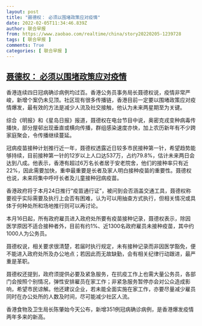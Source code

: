 ```yaml
---
layout: post
title: "聂德权： 必须以围堵政策应对疫情"
date: 2022-02-05T11:34:46.839Z
author: 联合早报
from: https://www.zaobao.com/realtime/china/story20220205-1239728
tags: [ 联合早报 ]
comments: True
categories: [ 联合早报 ]
---
```

<!--1644077760000-->
[聂德权： 必须以围堵政策应对疫情](https://www.zaobao.com/realtime/china/story20220205-1239728)
------

<div>
<p>香港连续四日冠病确诊病例均过百。香港公务员事务局长聂德权说，疫情非常严峻，新增个案仍未见顶。社区现有很多传播链，香港目前一定要以围堵政策应对疫情爆发，最有效的方法是减少人流及社交接触，他认为未来两星期至为关键。</p><p>综合《明报》和《星岛日报》报道，聂德权在电台节目中说，奥密克戎变种病毒传播快，部分屋邨出现垂直或横向传播，群组感染速度亦快，加上农历新年有不少跨家庭聚会，令传播继续蔓延。</p><p>冠病疫苗接种计划推行近一年，聂德权透露近日较多市民接种第一针，希望趋势能够持续，目前接种第一针的12岁以上人口达537万，占约79.8%，估计未来两日会达到八成。他表示，香港有超过6万名长者居于安老院舍，他们的接种率只有近22%，因此需要加快，重申最重要是长者及家人明白接种疫苗的重要性。聂德权也说，未来将集中呼吁长者及儿童接种冠病疫苗。</p><section id="imu"><div id="dfp-ad-imu1">        </div></section><p>香港政府将于本月24日推行“疫苗通行证”，被问到会否涵盖交通工具，聂德权称要视乎实际需要及执行上会否有困难，认为可以用抽查方式执行，但相关情况或具体于何种处所和场地推行则可以再讨论。</p><p>本月16日起，所有政府雇员进入政府处所要有疫苗接种记录，聂德权表示，除因医学原因不适合接种者外，目前有约1%、近1300名政府雇员未接种疫苗，其中约1000人为公务员。</p><p>聂德权说，相关要求很清楚，若届时执行规定，未有接种记录而非因医学豁免，便不能进入政府处所及办公地点；若因此而无故缺勤，会有相关纪律行动跟进，最严重是革职。</p><div id="innity-in-post"></div><div id="dfp-ad-midarticlespecial">        </div><p>聂德权还提到，政府须提供必要及紧急服务，在抗疫工作上也需大量公务员，各部门会按照个别情况，弹性安排雇员在家工作；非紧急服务暂停亦会对公众造成影响，希望市民谅解。他还建议企业，若未能全面实施在家工作，亦要尽量减少雇员同时在办公处所的人数及时间，尽可能减少社区人流。&nbsp;</p><p>香港食物及卫生局长陈肇始今天公布，新增351例冠病确诊病例，是香港爆发疫情两年多来的新高。</p>      <div class="cx_paywall_placeholder" id="sph_cdp_40"></div>
</div>
